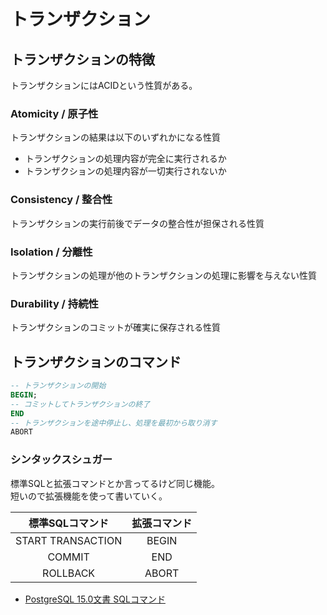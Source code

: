 # トランザクション

## トランザクションの特徴

トランザクションにはACIDという性質がある。

### Atomicity / 原子性

トランザクションの結果は以下のいずれかになる性質

- トランザクションの処理内容が完全に実行されるか
- トランザクションの処理内容が一切実行されないか

### Consistency / 整合性

トランザクションの実行前後でデータの整合性が担保される性質

### Isolation / 分離性

トランザクションの処理が他のトランザクションの処理に影響を与えない性質

### Durability / 持続性

トランザクションのコミットが確実に保存される性質

## トランザクションのコマンド

```SQL
-- トランザクションの開始
BEGIN;
-- コミットしてトランザクションの終了
END
-- トランザクションを途中停止し、処理を最初から取り消す
ABORT

```

### シンタックスシュガー

標準SQLと拡張コマンドとか言ってるけど同じ機能。  
短いので拡張機能を使って書いていく。

|標準SQLコマンド|拡張コマンド|
|:--:|:--:|
|START TRANSACTION|BEGIN|
|COMMIT|END|
|ROLLBACK|ABORT|

- [PostgreSQL 15.0文書 SQLコマンド](https://www.postgresql.jp/document/15/html/sql-commands.html)
